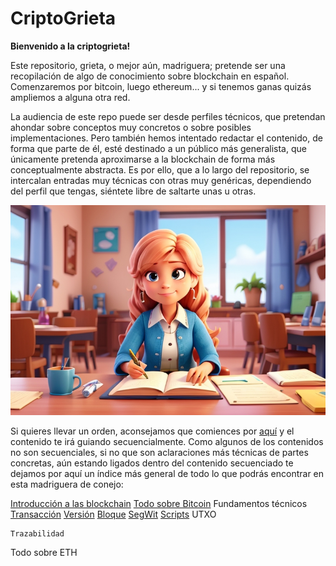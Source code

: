 # CriptoGrieta

**Bienvenido a la criptogrieta!**

Este repositorio, grieta, o mejor aún, madriguera; pretende ser una recopilación de algo de conocimiento sobre blockchain en español. Comenzaremos por bitcoin, luego ethereum... y si tenemos ganas quizás ampliemos a alguna otra red. 

La audiencia de este repo puede ser desde perfiles técnicos, que pretendan ahondar sobre conceptos muy concretos o sobre posibles implementaciones. Pero también hemos intentado redactar el contenido, de forma que parte de él, esté destinado a un público más generalista, que únicamente pretenda aproximarse a la blockchain de forma más conceptualmente abstracta. Es por ello, que a lo largo del repositorio, se intercalan entradas muy técnicas con otras muy genéricas, dependiendo del perfil que tengas, siéntete libre de saltarte unas u otras. 

![Learning](/images/learning.png)

Si quieres llevar un orden, aconsejamos que comiences por [aquí](/data/intro.md) y el contenido te irá guiando secuencialmente. Como algunos de los contenidos no son secuenciales, si no que son aclaraciones más técnicas de partes concretas, aún estando ligados dentro del contenido secuenciado te dejamos por aquí un índice más general de todo lo que podrás encontrar en esta madriguera de conejo:

[Introducción a las blockchain](/data/intro.md) 
[Todo sobre Bitcoin](/data/bitcoin_01.md)
    Fundamentos técnicos
        [Transacción](/data/bitcoin_03.md)
        [Versión](/data/bitcoin_version.md)
        [Bloque](/data/bloque.md)
        [SegWit](/data/SegregatedWitness.md)
        [Scripts](/data/scriptbtc.md)
        UTXO
        
    Trazabilidad
Todo sobre ETH